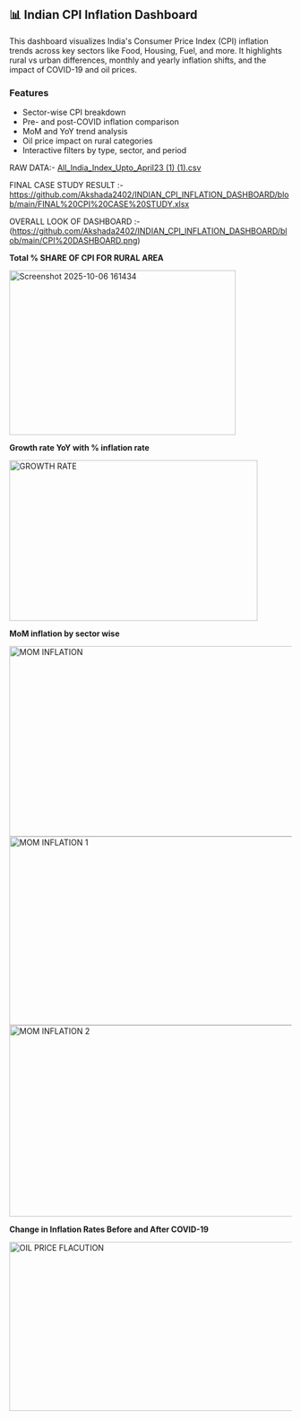 
## 📊 Indian CPI Inflation Dashboard

This dashboard visualizes India's Consumer Price Index (CPI) inflation trends across key sectors like Food, Housing, Fuel, and more. It highlights rural vs urban differences, monthly and yearly inflation shifts, and the impact of COVID-19 and oil prices.

### Features

- Sector-wise CPI breakdown  
- Pre- and post-COVID inflation comparison  
- MoM and YoY trend analysis  
- Oil price impact on rural categories  
- Interactive filters by type, sector, and period





  
RAW DATA:-
[All_India_Index_Upto_April23 (1) (1).csv](https://github.com/Akshada2402/INDIAN_CPI_INFLATION_DASHBOARD/blob/main/All_India_Index_Upto_April23%20(1)%20(1).csv)






FINAL CASE STUDY RESULT :-
https://github.com/Akshada2402/INDIAN_CPI_INFLATION_DASHBOARD/blob/main/FINAL%20CPI%20CASE%20STUDY.xlsx


OVERALL LOOK OF DASHBOARD :-
(https://github.com/Akshada2402/INDIAN_CPI_INFLATION_DASHBOARD/blob/main/CPI%20DASHBOARD.png)





**Total % SHARE OF CPI FOR RURAL AREA** 



<img width="404" height="294" alt="Screenshot 2025-10-06 161434" src="https://github.com/user-attachments/assets/a93603c4-c150-4268-87ae-12609882f951" />




**Growth rate YoY with % inflation rate**


<img width="443" height="287" alt="GROWTH RATE" src="https://github.com/user-attachments/assets/8b23bb73-d10b-4efe-ab49-b6d751e61cb5" />




**MoM inflation by sector wise**  


<img width="846" height="340" alt="MOM INFLATION" src="https://github.com/user-attachments/assets/47c21f4b-520c-49d7-95bb-306fa2c3723b" />
<img width="847" height="337" alt="MOM INFLATION 1" src="https://github.com/user-attachments/assets/c3c50f32-7c12-4e49-b232-5fdfc6beaa0d" />
<img width="847" height="342" alt="MOM INFLATION 2" src="https://github.com/user-attachments/assets/14874efe-a83b-4de0-b4c8-1b83dfd1b4f1" />




**Change in Inflation Rates Before and After COVID-19** 



<img width="505" height="302" alt="OIL PRICE FLACUTION" src="https://github.com/user-attachments/assets/4dd77cf8-68c1-4ef0-8f40-2a12400988e3" />







